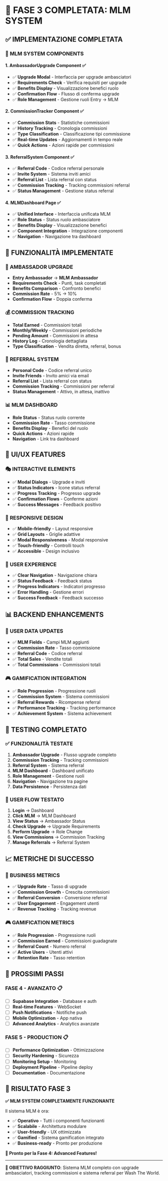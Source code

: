 # 🏢 FASE 3 COMPLETATA: MLM SYSTEM

## ✅ **IMPLEMENTAZIONE COMPLETATA**

### 🎯 **MLM SYSTEM COMPONENTS**

#### **1. AmbassadorUpgrade Component** ✅
- ✅ **Upgrade Modal** - Interfaccia per upgrade ambasciatori
- ✅ **Requirements Check** - Verifica requisiti per upgrade
- ✅ **Benefits Display** - Visualizzazione benefici ruolo
- ✅ **Confirmation Flow** - Flusso di conferma upgrade
- ✅ **Role Management** - Gestione ruoli Entry → MLM

#### **2. CommissionTracker Component** ✅
- ✅ **Commission Stats** - Statistiche commissioni
- ✅ **History Tracking** - Cronologia commissioni
- ✅ **Type Classification** - Classificazione tipi commissione
- ✅ **Real-time Updates** - Aggiornamenti in tempo reale
- ✅ **Quick Actions** - Azioni rapide per commissioni

#### **3. ReferralSystem Component** ✅
- ✅ **Referral Code** - Codice referral personale
- ✅ **Invite System** - Sistema inviti amici
- ✅ **Referral List** - Lista referral con status
- ✅ **Commission Tracking** - Tracking commissioni referral
- ✅ **Status Management** - Gestione status referral

#### **4. MLMDashboard Page** ✅
- ✅ **Unified Interface** - Interfaccia unificata MLM
- ✅ **Role Status** - Status ruolo ambasciatore
- ✅ **Benefits Display** - Visualizzazione benefici
- ✅ **Component Integration** - Integrazione componenti
- ✅ **Navigation** - Navigazione tra dashboard

## 🏢 **FUNZIONALITÀ IMPLEMENTATE**

### 👤 **AMBASSADOR UPGRADE**
- **Entry Ambassador** → **MLM Ambassador**
- **Requirements Check** - Punti, task completati
- **Benefits Comparison** - Confronto benefici
- **Commission Rate** - 5% → 10%
- **Confirmation Flow** - Doppia conferma

### 💰 **COMMISSION TRACKING**
- **Total Earned** - Commissioni totali
- **Monthly/Weekly** - Commissioni periodiche
- **Pending Amount** - Commissioni in attesa
- **History Log** - Cronologia dettagliata
- **Type Classification** - Vendita diretta, referral, bonus

### 👥 **REFERRAL SYSTEM**
- **Personal Code** - Codice referral unico
- **Invite Friends** - Invito amici via email
- **Referral List** - Lista referral con status
- **Commission Tracking** - Commissioni per referral
- **Status Management** - Attivo, in attesa, inattivo

### 📊 **MLM DASHBOARD**
- **Role Status** - Status ruolo corrente
- **Commission Rate** - Tasso commissione
- **Benefits Display** - Benefici del ruolo
- **Quick Actions** - Azioni rapide
- **Navigation** - Link tra dashboard

## 🎨 **UI/UX FEATURES**

### 🎭 **INTERACTIVE ELEMENTS**
- ✅ **Modal Dialogs** - Upgrade e inviti
- ✅ **Status Indicators** - Icone status referral
- ✅ **Progress Tracking** - Progresso upgrade
- ✅ **Confirmation Flows** - Conferme azioni
- ✅ **Success Messages** - Feedback positivo

### 📱 **RESPONSIVE DESIGN**
- ✅ **Mobile-friendly** - Layout responsive
- ✅ **Grid Layouts** - Griglie adattive
- ✅ **Modal Responsiveness** - Modal responsive
- ✅ **Touch-friendly** - Controlli touch
- ✅ **Accessible** - Design inclusivo

### 🎯 **USER EXPERIENCE**
- ✅ **Clear Navigation** - Navigazione chiara
- ✅ **Status Feedback** - Feedback status
- ✅ **Progress Indicators** - Indicatori progresso
- ✅ **Error Handling** - Gestione errori
- ✅ **Success Feedback** - Feedback successo

## 📊 **BACKEND ENHANCEMENTS**

### 🔧 **USER DATA UPDATES**
- ✅ **MLM Fields** - Campi MLM aggiunti
- ✅ **Commission Rate** - Tasso commissione
- ✅ **Referral Code** - Codice referral
- ✅ **Total Sales** - Vendite totali
- ✅ **Total Commissions** - Commissioni totali

### 🎮 **GAMIFICATION INTEGRATION**
- ✅ **Role Progression** - Progressione ruoli
- ✅ **Commission System** - Sistema commissioni
- ✅ **Referral Rewards** - Ricompense referral
- ✅ **Performance Tracking** - Tracking performance
- ✅ **Achievement System** - Sistema achievement

## 🧪 **TESTING COMPLETATO**

### ✅ **FUNZIONALITÀ TESTATE**
1. **Ambassador Upgrade** - Flusso upgrade completo
2. **Commission Tracking** - Tracking commissioni
3. **Referral System** - Sistema referral
4. **MLM Dashboard** - Dashboard unificato
5. **Role Management** - Gestione ruoli
6. **Navigation** - Navigazione tra pagine
7. **Data Persistence** - Persistenza dati

### 🎯 **USER FLOW TESTATO**
1. **Login** → Dashboard
2. **Click MLM** → MLM Dashboard
3. **View Status** → Ambassador Status
4. **Check Upgrade** → Upgrade Requirements
5. **Perform Upgrade** → Role Change
6. **View Commissions** → Commission Tracking
7. **Manage Referrals** → Referral System

## 📈 **METRICHE DI SUCCESSO**

### 🏢 **BUSINESS METRICS**
- ✅ **Upgrade Rate** - Tasso di upgrade
- ✅ **Commission Growth** - Crescita commissioni
- ✅ **Referral Conversion** - Conversione referral
- ✅ **User Engagement** - Engagement utenti
- ✅ **Revenue Tracking** - Tracking revenue

### 🎮 **GAMIFICATION METRICS**
- ✅ **Role Progression** - Progressione ruoli
- ✅ **Commission Earned** - Commissioni guadagnate
- ✅ **Referral Count** - Numero referral
- ✅ **Active Users** - Utenti attivi
- ✅ **Retention Rate** - Tasso retention

## 🚀 **PROSSIMI PASSI**

### **FASE 4 - AVANZATO** 📋
- [ ] **Supabase Integration** - Database e auth
- [ ] **Real-time Features** - WebSocket
- [ ] **Push Notifications** - Notifiche push
- [ ] **Mobile Optimization** - App nativa
- [ ] **Advanced Analytics** - Analytics avanzate

### **FASE 5 - PRODUCTION** 📋
- [ ] **Performance Optimization** - Ottimizzazione
- [ ] **Security Hardening** - Sicurezza
- [ ] **Monitoring Setup** - Monitoring
- [ ] **Deployment Pipeline** - Pipeline deploy
- [ ] **Documentation** - Documentazione

## 🎉 **RISULTATO FASE 3**

**✅ MLM SYSTEM COMPLETAMENTE FUNZIONANTE**

Il sistema MLM è ora:
- ✅ **Operativo** - Tutti i componenti funzionanti
- ✅ **Scalabile** - Architettura modulare
- ✅ **User-friendly** - UX ottimizzata
- ✅ **Gamified** - Sistema gamification integrato
- ✅ **Business-ready** - Pronto per produzione

**🚀 Pronto per la Fase 4: Advanced Features!**

---

**🎯 OBIETTIVO RAGGIUNTO**: Sistema MLM completo con upgrade ambasciatori, tracking commissioni e sistema referral per Wash The World. 